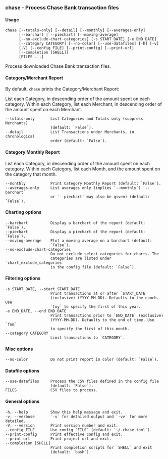 ### chase - Process Chase Bank transaction files

#### Usage
    chase [--totals-only] [--detail] [--monthly] [--averages-only]
          [--barchart | --piechart] [--moving-average]
          [--no-exclude-chart-categories] [-s START_DATE] [-e END_DATE]
          [--category CATEGORY] [--no-color] [--use-datafiles] [-h] [-v]
          [-V] [--config FILE] [--print-config] [--print-url]
          [--completion [SHELL]]
          [FILES ...]
    
Process downloaded Chase Bank transaction files.

#### Category/Merchant Report
  By default, `chase` prints the Category/Merchant Report:
  
  List each Category, in descending order of the amount spent on each
  category.  Within each Category, list each Merchant, in descending
  order of the amount spent on each Merchant.

    --totals-only       List Categories and Totals only (suppress Merchants)
                        (default: `False`).
    --detail            List Transactions under Merchants, in chronological
                        order (default: `False`).

#### Category Monthly Report
  List each Category, in descending order of the amount spent on each
  category.  Within each Category, list each Month, and the amount
  spent on the category that month.

    --monthly           Print Category Monthly Report (default: `False`).
    --averages-only     List averages only (implies `--monthly`) `--barchart`
                        or `--piechart` may also be given) (default: `False`).

#### Charting options
    --barchart          Display a barchart of the report (default: `False`).
    --piechart          Display a piechart of the report (default: `False`).
    --moving-average    Plot a moving average on a barchart (default:
                        `False`).
    --no-exclude-chart-categories
                        Do not exclude select categories for charts. The
                        categories are listed under `chart_exclude_categories`
                        in the config file (default: `False`).

#### Filtering options
    -s START_DATE, --start START_DATE
                        Print transactions at or after `START_DATE`
                        (inclusive) (YYYY-MM-DD). Defaults to the epoch. Use
                        `foy` to specify the first of this year.
    -e END_DATE, --end END_DATE
                        Print transactions prior to `END_DATE` (exclusive)
                        (YYYY-MM-DD). Defaults to the end of time. Use `fom`
                        to specify the first of this month.
    --category CATEGORY
                        Limit transactions to `CATEGORY`.

#### Misc options
    --no-color          Do not print report in color (default: `False`).

#### Datafile options
    --use-datafiles     Process the CSV files defined in the config file
                        (default: `False`).
    FILES               CSV files to process.

#### General options
    -h, --help          Show this help message and exit.
    -v, --verbose       `-v` for detailed output and `-vv` for more detailed.
    -V, --version       Print version number and exit.
    --config FILE       Use config `FILE` (default: `~/.chase.toml`).
    --print-config      Print effective config and exit.
    --print-url         Print project url and exit.
    --completion [SHELL]
                        Print completion scripts for `SHELL` and exit
                        (default: `bash`).
